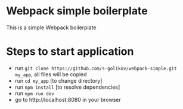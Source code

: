 # Webpack simple boilerplate

This is a simple Webpack boilerplate

# Steps to start application

- run `git clone https://github.com/s-golikov/webpack-simple.git my_app`, all files will be copied
- run `cd my_app` [to change directory]
- run `npm install` [to resolve dependencies]
- run `npm run dev`
- go to http://localhost:8080 in your browser
